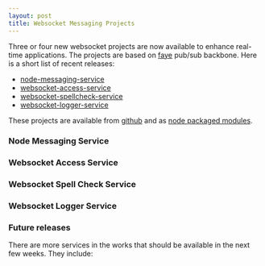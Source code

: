 ```yaml
---
layout: post
title: Websocket Messaging Projects
---
```


Three or four new websocket projects are now available to enhance real-time applications.  The projects are based on [faye](http://faye.jcoglan.com/) pub/sub backbone.  Here is a short list of recent releases:

- [node-messaging-service](https://github.com/darrylwest/node-messaging-commons)
- [websocket-access-service](https://github.com/darrylwest/websocket-access-service)
- [websocket-spellcheck-service](https://github.com/darrylwest/websocket-spellcheck-service)
- [websocket-logger-service](https://github.com/darrylwest/websocket-logger-service)

These projects are available from [github](https://github.com/darrylwest/) and as [node packaged modules](https://www.npmjs.org/).

### Node Messaging Service

### Websocket Access Service

### Websocket Spell Check Service

### Websocket Logger Service

### Future releases

There are more services in the works that should be available in the next few weeks.  They include:




